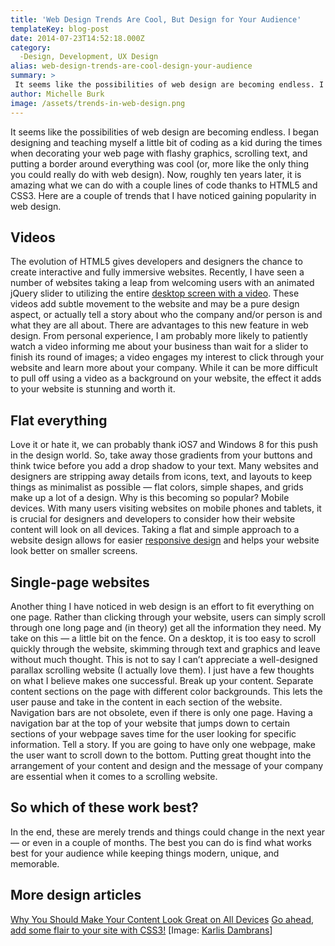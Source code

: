 ```yaml
---
title: 'Web Design Trends Are Cool, But Design for Your Audience'
templateKey: blog-post
date: 2014-07-23T14:52:18.000Z
category: 
  -Design, Development, UX Design
alias: web-design-trends-are-cool-design-your-audience
summary: > 
 It seems like the possibilities of web design are becoming endless. I began designing and teaching myself a little bit of coding as a kid during the times when decorating your web page with flashy graphics, scrolling text, and putting a border around everything was cool (or, more like the only thing you could really do with web design).
author: Michelle Burk
image: /assets/trends-in-web-design.png
---
```


It seems like the possibilities of web design are becoming endless. I began designing and teaching myself a little bit of coding as a kid during the times when decorating your web page with flashy graphics, scrolling text, and putting a border around everything was cool (or, more like the only thing you could really do with web design). Now, roughly ten years later, it is amazing what we can do with a couple lines of code thanks to HTML5 and CSS3. Here are a couple of trends that I have noticed gaining popularity in web design.

Videos
------

The evolution of HTML5 gives developers and designers the chance to create interactive and fully immersive websites. Recently, I have seen a number of websites taking a leap from welcoming users with an animated jQuery slider to utilizing the entire [desktop screen with a video](http://www.creativebloq.com/web-design/video-backgrounds-2131982). These videos add subtle movement to the website and may be a pure design aspect, or actually tell a story about who the company and/or person is and what they are all about. There are advantages to this new feature in web design. From personal experience, I am probably more likely to patiently watch a video informing me about your business than wait for a slider to finish its round of images; a video engages my interest to click through your website and learn more about your company. While it can be more difficult to pull off using a video as a background on your website, the effect it adds to your website is stunning and worth it.

Flat everything
---------------

Love it or hate it, we can probably thank iOS7 and Windows 8 for this push in the design world. So, take away those gradients from your buttons and think twice before you add a drop shadow to your text. Many websites and designers are stripping away details from icons, text, and layouts to keep things as minimalist as possible — flat colors, simple shapes, and grids make up a lot of a design. Why is this becoming so popular? Mobile devices. With many users visiting websites on mobile phones and tablets, it is crucial for designers and developers to consider how their website content will look on all devices. Taking a flat and simple approach to a website design allows for easier [responsive design](/blog/02/13/2013/why-should-my-company-consider-responsive-design-my-mobile-website) and helps your website look better on smaller screens.

Single-page websites
--------------------

Another thing I have noticed in web design is an effort to fit everything on one page. Rather than clicking through your website, users can simply scroll through one long page and (in theory) get all the information they need. My take on this — a little bit on the fence. On a desktop, it is too easy to scroll quickly through the website, skimming through text and graphics and leave without much thought. This is not to say I can’t appreciate a well-designed parallax scrolling website (I actually love them). I just have a few thoughts on what I believe makes one successful. Break up your content. Separate content sections on the page with different color backgrounds. This lets the user pause and take in the content in each section of the website. Navigation bars are not obsolete, even if there is only one page. Having a navigation bar at the top of your website that jumps down to certain sections of your webpage saves time for the user looking for specific information. Tell a story. If you are going to have only one webpage, make the user want to scroll down to the bottom. Putting great thought into the arrangement of your content and design and the message of your company are essential when it comes to a scrolling website.

So which of these work best?
----------------------------

In the end, these are merely trends and things could change in the next year — or even in a couple of months. The best you can do is find what works best for your audience while keeping things modern, unique, and memorable.

More design articles
--------------------

[Why You Should Make Your Content Look Great on All Devices](/blog/03/12/2014/why-you-should-make-your-content-look-great-all-devices) [Go ahead, add some flair to your site with CSS3!](/blog/03/23/2012/go-ahead-add-some-flair-your-site-css3) \[Image: [Karlis Dambrans](https://www.flickr.com/photos/janitors/9814305615/in/photolist-fXfT8M-fXg5T1-fXfRUV-iYyRRG-fXgaxu-fXKst9-eKYsxX-eLaSNG-eKYsmz-eKYsNT-eKYs5g-gFHQNF-gFHxcu-gFHj9o-gFH2Qb-fYuUko-eKYti6-gmVrE5-iYy7MW-fXgctd-fXg7Gu-fXjdZL-fXj5KD-fXjvGa-fXjvnn-nezBLf-nrFHTE-eWuBnx-eWG3o7-eWG2vG-fXgdFK-eWG3i9-eWG2sQ-eWuCen-eWuBpK-eWG2vy-fXgeLv-eWG2oA-eWuBnp-eWuCep-eWG2rA-eWuCeP-fXgAct-eWuBnT-eWuBrt-g7d78e-fYusSi-gMSUGt-fXg8yk-gmVujo)\]